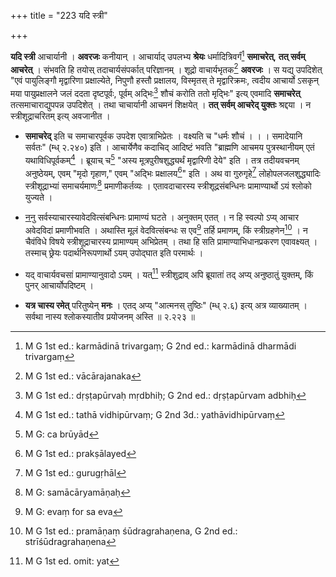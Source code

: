 +++
title = "223 यदि स्त्री"

+++

**यदि स्त्री** आचार्यानी । **अवरजः** कनीयान् । आचार्याद् उपलभ्य **श्रेयः** धर्मादित्रिवर्गं[^५४६] **समाचरेत्**, **तत् सर्वम् आचरेत्** । संभवति हि तयोस् तदाचार्यसंपर्कात् परिज्ञानम् । शूद्रो वाचार्यभृतक[^५४७] **अवरजः** । स यद्य् उपदिशेत् "एवं पायुलिङ्गौ मृद्वारिणा प्रक्षाल्येते, निपुणौ हस्तौ प्रक्षालय, विस्मृतस् ते मृद्वारिक्रमः, त्वदीय आचार्यो ऽसकृन् मया पायुप्रक्षालने जलं ददता दृष्टपूर्वः, पूर्वम् अद्भिः[^५४८] शौचं करोति ततो मृद्भिः" इत्य् एवमादि **समाचरेत्** तत्समाचाराद्युपपन्न उपदिशेत् । तथा चाचार्यानी आचमनं शिक्षयेत् । **तत् सर्वम् आचरेद् युक्तः** श्रद्दया । न स्त्रीशूद्राचरितम् इत्य् अवजानीत । 


[^५४८]:
     M G 1st ed.: dṛṣṭapūrvaḥ mṛdbhiḥ; G 2nd ed.: dṛṣṭapūrvam adbhiḥ


[^५४७]:
     M G 1st ed.: vācārajanaka


[^५४६]:
     M G 1st ed.: karmādinā trivargaṃ; G 2nd ed.: karmādinā dharmādi trivargaṃ

- **समाचरेद्** इति च समाचारपूर्वक उपदेश एवात्राभिप्रेतः । वक्ष्यति च "धर्मः शौचं । । । समादेयानि सर्वतः" (म्ध् २.२४०) इति । आचार्येणैव कदाचिद् आदिष्टं भवति "ब्राह्मणि आचमय पुत्रस्थानीयम् एतं यथाविधिपूर्वकम्[^५४९] । ब्रूयाच् च[^५५०] "अस्य मूत्रपुरीषशुद्ध्यर्थं मृद्वारिणी देये" इति । तत्र तदीयवचनम् अनुष्ठेयम्, एवम् "मृदो गृहाण," एवम् "अद्भिः प्रक्षालय[^५५१]" इति । अथ वा गुरुगृहे[^५५२] लोहोपलजलशुद्ध्यादिः स्त्रीशूद्राभ्यां समाचर्यमाणः[^५५३] प्रमाणीकर्तव्यः । एतावदाचारस्य स्त्रीशूद्रसंबन्धिनः प्रामाण्यार्थो ऽयं श्लोको युज्यते ।


[^५५३]:
     M G: samācāryamāṇaḥ


[^५५२]:
     M G 1st ed.: gurugṛhāl


[^५५१]:
     M G 1st ed.: prakṣālayed


[^५५०]:
     M G: ca brūyād


[^५४९]:
     M G 1st ed.: tathā vidhipūrvaṃ; G 2nd 3d.: yathāvidhipūrvaṃ

- <u>ननु</u> सर्वस्याचारस्यावेदवित्संबन्धिनः प्रामाण्यं घटते । अनुक्तम् एतत् । न हि स्वल्पो ऽप्य् आचार अवेदविदां प्रमाणीभवति । अथास्ति मूलं वेदवित्संबन्धः स एव[^५५४] तर्हि प्रमाणम्, किं स्त्रीग्रहणेन[^५५५] । न चैवंविधे विषये स्त्रीशूद्राचारस्य प्रामाण्यम् अभिप्रेतम् । तथा हि सति प्रामाण्याभिधानप्रकरण एवावक्ष्यत् । तस्माच् छ्रेयः पदार्थनिरूपणार्थो ऽयम् उपोद्घात इति परमार्थः । 


[^५५५]:
     M G 1st ed.: pramāṇaṃ śūdragrahaṇena, G 2nd ed.: strīśūdragrahaṇena


[^५५४]:
     M G: evaṃ for sa eva

- यद् वाचार्यवचसां प्रामाण्यानुवादो ऽयम् । यत्[^५५६] स्त्रीशुद्राव् अपि ब्रूयातां तद् अप्य् अनुष्ठातुं युक्तम्, किं पुनर् आचार्योपदिष्टम् ।


[^५५६]:
     M G 1st ed. omit: yat

- **यत्र चास्य रमेत्** परितुष्येन् **मनः** । एतद् अप्य् "आत्मनस् तुष्ठिः" (म्ध् २.६) इत्य् अत्र व्याख्यातम् । सर्वथा नास्य श्लोकस्यातीव प्रयोजनम् अस्ति ॥ २.२२३ ॥